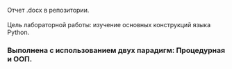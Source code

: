 Отчет .docx в репозитории.</br>
</br>Цель лабораторной работы: изучение основных конструкций языка Python.</br>
###  Выполнена с использованием двух парадигм: Процедурная и ООП.
